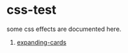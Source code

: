 # css-test
some css effects are documented here.
1. [expanding-cards](http://101.35.162.16/expanding-cards/)
